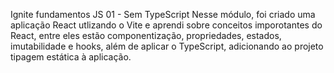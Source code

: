 Ignite fundamentos JS 01 - Sem TypeScript
Nesse módulo, foi criado uma aplicação React utlizando o Vite e aprendi sobre conceitos imporotantes do React, entre eles estão componentização, propriedades, estados, imutabilidade e hooks, além de aplicar o TypeScript, adicionando ao projeto tipagem estática à aplicação.
